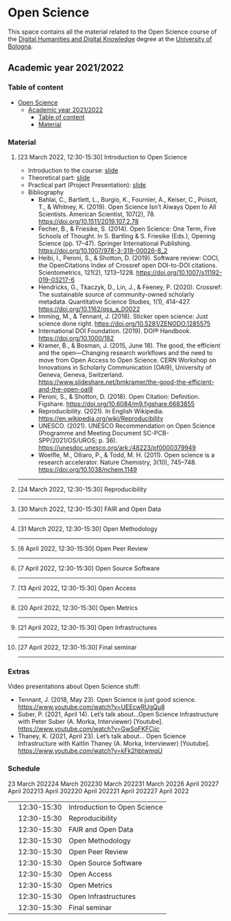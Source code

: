 # Open Science

This space contains all the material related to the Open Science course of the [Digital Humanities and Digital Knowledge](https://www.unibo.it/en/teaching/course-unit-catalogue/course-unit/2021/443753) degree at the [University of Bologna](https://www.unibo.it).

## Academic year 2021/2022

### Table of content
- [Open Science](#open-science)
  - [Academic year 2021/2022](#academic-year-20212022)
    - [Table of content](#table-of-content)
    - [Material](#material)

### Material

1. [23 March 2022, 12:30-15:30] Introduction to Open Science
   * Introduction to the course: [slide](https://docs.google.com/presentation/d/1Shuca-EDhPs5K5f9iVNd-rR_PQLPhBPkWp4nghTK2JI/edit?usp=sharing)
   * Theoretical part: [slide](https://docs.google.com/presentation/d/1ulfsEc4GIUq9g9VV56tdQWawLgGcw0OJk3Ww71pEu00/edit?usp=sharing)
   * Practical part (Project Presentation): [slide](https://docs.google.com/presentation/d/18K2i4kCszGnXIkMf4xtaXw5ObEL4WerSX2Sja0upRzY/edit?usp=sharing)
   * Bibliography
     * Bahlai, C., Bartlett, L., Burgio, K., Fournier, A., Keiser, C., Poisot, T., & Whitney, K. (2019). Open Science Isn’t Always Open to All Scientists. American Scientist, 107(2), 78. https://doi.org/10.1511/2019.107.2.78
     * Fecher, B., & Friesike, S. (2014). Open Science: One Term, Five Schools of Thought. In S. Bartling & S. Friesike (Eds.), Opening Science (pp. 17–47). Springer International Publishing. https://doi.org/10.1007/978-3-319-00026-8_2
     * Heibi, I., Peroni, S., & Shotton, D. (2019). Software review: COCI, the OpenCitations Index of Crossref open DOI-to-DOI citations. Scientometrics, 121(2), 1213–1228. https://doi.org/10.1007/s11192-019-03217-6
     * Hendricks, G., Tkaczyk, D., Lin, J., & Feeney, P. (2020). Crossref: The sustainable source of community-owned scholarly metadata. Quantitative Science Studies, 1(1), 414–427. https://doi.org/10.1162/qss_a_00022
     * Imming, M., & Tennant, J. (2018). Sticker open science: Just science done right. https://doi.org/10.5281/ZENODO.1285575
     * International DOI Foundation. (2019). DOI® Handbook. https://doi.org/10.1000/182
     * Kramer, B., & Bosman, J. (2015, June 18). The good, the efficient and the open—Changing research workflows and the need to move from Open Access to Open Science. CERN Workshop on Innovations in Scholarly Communication (OAI9), University of Geneva, Geneva, Switzerland. https://www.slideshare.net/bmkramer/the-good-the-efficient-and-the-open-oai9
     * Peroni, S., & Shotton, D. (2018). Open Citation: Definition. Figshare. https://doi.org/10.6084/m9.figshare.6683855
     * Reproducibility. (2021). In English Wikipedia. https://en.wikipedia.org/wiki/Reproducibility
     * UNESCO. (2021). UNESCO Recommendation on Open Science (Programme and Meeting Document SC-PCB-SPP/2021/OS/UROS; p. 36). https://unesdoc.unesco.org/ark:/48223/pf0000379949
     * Woelfle, M., Olliaro, P., & Todd, M. H. (2011). Open science is a research accelerator. Nature Chemistry, 3(10), 745–748. https://doi.org/10.1038/nchem.1149
   <hr></hr>

2. [24 March 2022, 12:30-15:30] Reproducibility
   <hr></hr>

3. [30 March 2022, 12:30-15:30] FAIR and Open Data
   <hr></hr>

4. [31 March 2022, 12:30-15:30] Open Methodology
   <hr></hr>

5. [6 April 2022, 12:30-15:30] Open Peer Review
   <hr></hr>

6. [7 April 2022, 12:30-15:30] Open Source Software
   <hr></hr>

7. [13 April 2022, 12:30-15:30] Open Access
   <hr></hr>

8. [20 April 2022, 12:30-15:30] Open Metrics
   <hr></hr>

9. [21 April 2022, 12:30-15:30] Open Infrastructures
   <hr></hr>

10. [27 April 2022, 12:30-15:30] Final seminar
    <hr></hr>


### Extras

Video presentations about Open Science stuff:
* Tennant, J. (2018, May 23). Open Science is just good science. https://www.youtube.com/watch?v=UEEcwRUgQu8
* Suber, P. (2021, April 14). Let’s talk about...Open Science Infrastructure with Peter Suber (A. Morka, Interviewer) [Youtube]. https://www.youtube.com/watch?v=GwSoFKFCjic
* Thaney, K. (2021, April 23). Let’s talk about... Open Science Infrastructure with Kaitlin Thaney (A. Morka, Interviewer) [Youtube]. https://www.youtube.com/watch?v=kFk2hbtwmqU



### Schedule

<table>
    <tr>23 March 2022<td></td><td>12:30-15:30</td><td>Introduction to Open Science</td></tr>
    <tr>24 March 2022<td></td><td>12:30-15:30</td><td>Reproducibility</td></tr>
    <tr>30 March 2022<td></td><td>12:30-15:30</td><td>FAIR and Open Data</td></tr>
    <tr>31 March 2022<td></td><td>12:30-15:30</td><td>Open Methodology</td></tr>
    <tr>6 April 2022<td></td><td>12:30-15:30</td><td>Open Peer Review</td></tr>
    <tr>7 April 2022<td></td><td>12:30-15:30</td><td>Open Source Software</td></tr>
    <tr>13 April 2022<td></td><td>12:30-15:30</td><td>Open Access</td></tr>
    <tr>20 April 2022<td></td><td>12:30-15:30</td><td>Open Metrics</td></tr>
    <tr>21 April 2022<td></td><td>12:30-15:30</td><td>Open Infrastructures</td></tr>
    <tr>27 April 2022<td></td><td>12:30-15:30</td><td>Final seminar</td></tr>
</table>
